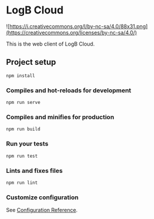 # LogB Cloud

![https://i.creativecommons.org/l/by-nc-sa/4.0/88x31.png](https://creativecommons.org/licenses/by-nc-sa/4.0/)

This is the web client of LogB Cloud.

## Project setup
```
npm install
```

### Compiles and hot-reloads for development
```
npm run serve
```

### Compiles and minifies for production
```
npm run build
```

### Run your tests
```
npm run test
```

### Lints and fixes files
```
npm run lint
```

### Customize configuration
See [Configuration Reference](https://cli.vuejs.org/config/).
